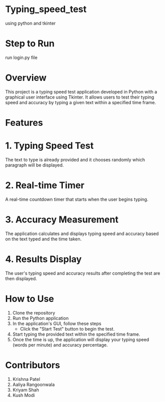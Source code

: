 # Typing_speed_test
using python and tkinter

# Step to Run 
run login.py file

# Overview
This project is a typing speed test application developed in Python with a graphical user interface using Tkinter. It allows users to test their typing speed and accuracy by typing a given text within a specified time frame.

# Features

# 1. Typing Speed Test
The text to type is already provided and it chooses randomly which paragraph will be displayed.
# 2. Real-time Timer
A real-time countdown timer that starts when the user begins typing.
# 3. Accuracy Measurement
The application calculates and displays typing speed and accuracy based on the text typed and the time taken.
# 4. Results Display
The user's typing speed and accuracy results after completing the test are then displayed. 

# How to Use
1. Clone the repository
2. Run the Python application
3. In the application's GUI, follow these steps
   - Click the "Start Test" button to begin the test.
4. Start typing the provided text within the specified time frame.
5. Once the time is up, the application will display your typing speed (words per minute) and accuracy percentage.

# Contributors
1. Krishna Patel
2. Aaliya Rangoonwala
3. Kriyam Shah
4. Kush  Modi
